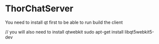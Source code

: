 # ThorChatServer

You need to install qt first to be able to run build the client


// you will also need to install qtwebkit
sudo apt-get install libqt5webkit5-dev
